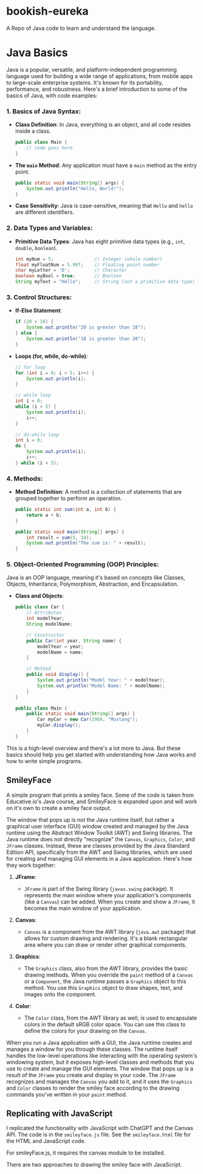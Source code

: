 # bookish-eureka

A Repo of Java code to learn and understand the language.
# Java Basics

Java is a popular, versatile, and platform-independent programming language used for building a wide range of applications, from mobile apps to large-scale enterprise systems. It's known for its portability, performance, and robustness. Here's a brief introduction to some of the basics of Java, with code examples:

### 1. Basics of Java Syntax:

- **Class Definition**: In Java, everything is an object, and all code resides inside a class.

  ```java
  public class Main {
      // code goes here
  }
  ```

- **The `main` Method**: Any application must have a `main` method as the entry point.

  ```java
  public static void main(String[] args) {
      System.out.println("Hello, World!");
  }
  ```

- **Case Sensitivity**: Java is case-sensitive, meaning that `Hello` and `hello` are different identifiers.

### 2. Data Types and Variables:

- **Primitive Data Types**: Java has eight primitive data types (e.g., `int`, `double`, `boolean`).

  ```java
  int myNum = 5;               // Integer (whole number)
  float myFloatNum = 5.99f;    // Floating point number
  char myLetter = 'D';         // Character
  boolean myBool = true;       // Boolean
  String myText = "Hello";     // String (not a primitive data type)
  ```

### 3. Control Structures:

- **If-Else Statement**:

  ```java
  if (20 > 18) {
      System.out.println("20 is greater than 18");
  } else {
      System.out.println("18 is greater than 20");
  }
  ```

- **Loops (for, while, do-while)**:

  ```java
  // for loop
  for (int i = 0; i < 5; i++) {
      System.out.println(i);
  }

  // while loop
  int i = 0;
  while (i < 5) {
      System.out.println(i);
      i++;
  }

  // do-while loop
  int i = 0;
  do {
      System.out.println(i);
      i++;
  } while (i < 5);
  ```

### 4. Methods:

- **Method Definition**: A method is a collection of statements that are grouped together to perform an operation.

  ```java
  public static int sum(int a, int b) {
      return a + b;
  }

  public static void main(String[] args) {
      int result = sum(5, 10);
      System.out.println("The sum is: " + result);
  }
  ```

### 5. Object-Oriented Programming (OOP) Principles:

Java is an OOP language, meaning it's based on concepts like Classes, Objects, Inheritance, Polymorphism, Abstraction, and Encapsulation.

- **Class and Objects**:

  ```java
  public class Car {
      // Attributes
      int modelYear;
      String modelName;

      // Constructor
      public Car(int year, String name) {
          modelYear = year;
          modelName = name;
      }

      // Method
      public void display() {
          System.out.println("Model Year: " + modelYear);
          System.out.println("Model Name: " + modelName);
      }
  }

  public class Main {
      public static void main(String[] args) {
          Car myCar = new Car(1969, "Mustang");
          myCar.display();
      }
  }
  ```

This is a high-level overview and there's a lot more to Java. But these basics should help you get started with understanding how Java works and how to write simple programs.

## SmileyFace

A simple program that prints a smiley face. Some of the code is taken from Educative.io's Java course, and SmileyFace is expanded upon and will work on it's own to create a smiley face output.

The window that pops up is not the Java runtime itself, but rather a graphical user interface (GUI) window created and managed by the Java runtime using the Abstract Window Toolkit (AWT) and Swing libraries. The Java runtime does not directly "recognize" the `Canvas`, `Graphics`, `Color`, and `JFrame` classes. Instead, these are classes provided by the Java Standard Edition API, specifically from the AWT and Swing libraries, which are used for creating and managing GUI elements in a Java application. Here's how they work together:

1. **JFrame**:

   - `JFrame` is part of the Swing library (`javax.swing` package). It represents the main window where your application's components (like a `Canvas`) can be added. When you create and show a `JFrame`, it becomes the main window of your application.

2. **Canvas**:

   - `Canvas` is a component from the AWT library (`java.awt` package) that allows for custom drawing and rendering. It's a blank rectangular area where you can draw or render other graphical components.

3. **Graphics**:

   - The `Graphics` class, also from the AWT library, provides the basic drawing methods. When you override the `paint` method of a `Canvas` or a `Component`, the Java runtime passes a `Graphics` object to this method. You use this `Graphics` object to draw shapes, text, and images onto the component.

4. **Color**:
   - The `Color` class, from the AWT library as well, is used to encapsulate colors in the default sRGB color space. You can use this class to define the colors for your drawing on the `Canvas`.

When you run a Java application with a GUI, the Java runtime creates and manages a window for you through these classes. The runtime itself handles the low-level operations like interacting with the operating system's windowing system, but it exposes high-level classes and methods that you use to create and manage the GUI elements. The window that pops up is a result of the `JFrame` you create and display in your code. The `JFrame` recognizes and manages the `Canvas` you add to it, and it uses the `Graphics` and `Color` classes to render the smiley face according to the drawing commands you've written in your `paint` method.

## Replicating with JavaScript

I replicated the functionality with JavaScript with ChatGPT and the Canvas API. The code is in the `smileyface.js` file. See the `smileyface.html` file for the HTML and JavaScript code.

For smileyFace.js, it requires the canvas module to be installed.

There are two approaches to drawing the smiley face with JavaScript.

